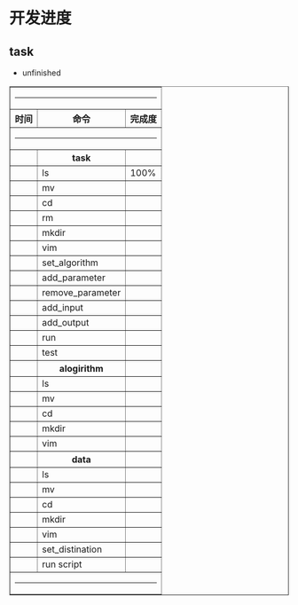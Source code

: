 # 开发进度
## task
+ unfinished
<table border="1" width="100">
<tr><td colspan=3><hr></td></tr>
<tr><th>时间</th> <th>命令             </th> <th>完成度  </th></tr>
<tr><td colspan=3><hr></td></tr>
<tr><td>    </td> <th>task             </th> <td>        </td></tr>
<tr><td>    </td> <td>ls               </td> <td>100%        </td></tr>
<tr><td>    </td> <td>mv               </td> <td>        </td></tr>
<tr><td>    </td> <td>cd               </td> <td>        </td></tr>
<tr><td>    </td> <td>rm               </td> <td>        </td></tr>
<tr><td>    </td> <td>mkdir            </td> <td>        </td></tr>
<tr><td>    </td> <td>vim              </td> <td>        </td></tr>
<tr><td>    </td> <td>set_algorithm    </td> <td>        </td></tr>
<tr><td>    </td> <td>add_parameter    </td> <td>        </td></tr>
<tr><td>    </td> <td>remove_parameter </td> <td>        </td></tr>
<tr><td>    </td> <td>add_input        </td> <td>        </td></tr>
<tr><td>    </td> <td>add_output       </td> <td>        </td></tr>
<tr><td>    </td> <td>run              </td> <td>        </td></tr>
<tr><td>    </td> <td>test             </td> <td>        </td></tr>
<tr><td>    </td> <th>alogirithm       </th> <td>        </td></tr>
<tr><td>    </td> <td>ls               </td> <td>        </td></tr>
<tr><td>    </td> <td>mv               </td> <td>        </td></tr>
<tr><td>    </td> <td>cd               </td> <td>        </td></tr>
<tr><td>    </td> <td>mkdir            </td> <td>        </td></tr>
<tr><td>    </td> <td>vim              </td> <td>        </td></tr>
<tr><td>    </td> <th>data             </th> <td>        </td></tr>
<tr><td>    </td> <td>ls               </td> <td>        </td></tr>
<tr><td>    </td> <td>mv               </td> <td>        </td></tr>
<tr><td>    </td> <td>cd               </td> <td>        </td></tr>
<tr><td>    </td> <td>mkdir            </td> <td>        </td></tr>
<tr><td>    </td> <td>vim              </td> <td>        </td></tr>
<tr><td>    </td> <td>set_distination  </td> <td>        </td></tr>
<tr><td>    </td> <td>run script       </td> <td>        </td></tr>
<tr><td colspan=3><hr></td></tr>
</table>

